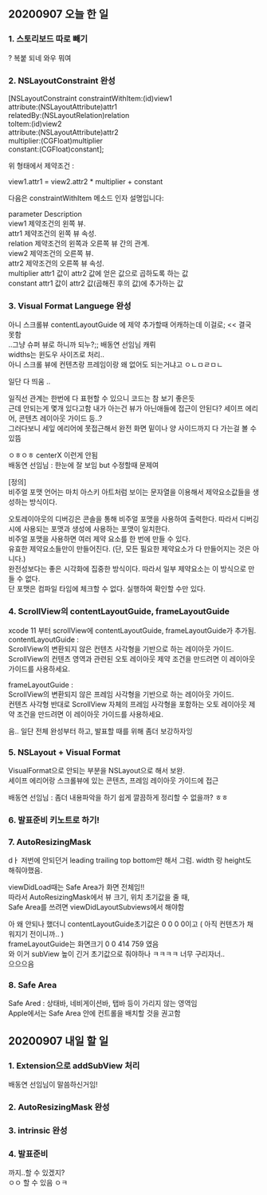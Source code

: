 ## 20200907 오늘 한 일
### 1. 스토리보드 따로 빼기 
? 복붙 되네 와우 뭐여
### 2. NSLayoutConstraint 완성
[NSLayoutConstraint constraintWithItem:(id)view1  
attribute:(NSLayoutAttribute)attr1  
relatedBy:(NSLayoutRelation)relation  
toItem:(id)view2  
attribute:(NSLayoutAttribute)attr2  
multiplier:(CGFloat)multiplier  
constant:(CGFloat)constant];  
  
위 형태에서 제약조건 :  
  
view1.attr1 = view2.attr2 * multiplier + constant  
  
다음은 constraintWithItem 메소드 인자 설명입니다:  
  
parameter    Description  
view1    제약조건의 왼쪽 뷰.  
attr1    제약조건의 왼쪽 뷰 속성.  
relation    제약조건의 왼쪽과 오른쪽 뷰 간의 관계.  
view2    제약조건의 오른쪽 뷰.  
attr2    제약조건의 오른쪽 뷰 속성.  
multiplier    attr1 값이 attr2 값에 얻은 값으로 곱하도록 하는 값  
constant    attr1 값이 attr2 값(곱해진 후의 값)에 추가하는 값  

### 3. Visual Format Languege 완성
아니 스크롤뷰 contentLayoutGuide 에 제약 추가할때 어캐하는데 이걸로; << 결국 못함  
..그냥 슈퍼 뷰로 하니까 되누?;; 배동연 선임님 캐뤼  
widths는 윈도우 사이즈로 처리..  
아니 스크롤 뷰에 컨텐츠랑 프레임이랑 왜 없어도 되는거냐고 ㅇㄴㅁㄹㅁㄴ  
  
일단 다 띄움 ..  
  
일직선 관계는 한번에 다 표현할 수 있으니 코드는 참 보기 좋은듯  
근데 안되는게 몇개 있다고함 내가 아는건 뷰가 아닌애들에 접근이 안된다? 세이프 에리어, 콘텐츠 레이아웃 가이드 등..?  
그러다보니 세잎 에리어에 못접근해서 완전 화면 밑이나 양 사이드까지 다 가는걸 볼 수 있뜸  
  
ㅇㅎㅇㅎ centerX 이런게 안됨  
배동연 선임님 : 한눈에 잘 보임 but 수정할때 문제여  
  
[정의]  
비주얼 포맷 언어는 마치 아스키 아트처럼 보이는 문자열을 이용해서 제약요소값들을 생성하는 방식이다.  
  
오토레이아웃의 디버깅은 콘솔을 통해 비주얼 포맷을 사용하여 출력한다. 따라서 디버깅시에 사용되는 포맷과 생성에 사용하는 포맷이 일치한다.  
비주얼 포맷을 사용하면 여러 제약 요소를 한 번에 만들 수 있다.  
유효한 제약요소들만이 만들어진다. (단, 모든 필요한 제약요소가 다 만들어지는 것은 아니다.)  
완전성보다는 좋은 시각화에 집중한 방식이다. 따라서 일부 제약요소는 이 방식으로 만들 수 없다.  
단 포맷은 컴파일 타임에 체크할 수 없다. 실행하여 확인할 수만 있다.  


### 4. ScrollView의 contentLayoutGuide, frameLayoutGuide
xcode 11 부터 scrollView에 contentLayoutGuide, frameLayoutGuide가 추가됨.   
contentLayoutGuide :   
ScrollView의 변환되지 않은 컨텐츠 사각형을 기반으로 하는 레이아웃 가이드.  
ScrollView의 컨텐츠 영역과 관련된 오토 레이아웃 제약 조건을 만드려면 이 레이아웃 가이드를 사용하세요.  

frameLayoutGuide :   
ScrollView의 변환되지 않은 프레임 사각형을 기반으로 하는 레이아웃 가이드.  
컨텐츠 사각형 반대로 ScrollView 자체의 프레임 사각형을 포함하는 오토 레이아웃 제약 조건을 만드려면 이 레이아웃 가이드를 사용하세요.  
  
음.. 일단 전체 완성부터 하고, 발표할 때를 위해 좀더 보강하자잉  

### 5. NSLayout + Visual Format
VisualFormat으로 안되는 부분을 NSLayout으로 해서 보완.  
세이프 에리어랑 스크롤뷰에 있는 콘텐츠, 프레임 레이아웃 가이드에 접근  
  
배동연 선임님 : 좀더 내용파악을 하기 쉽게 깔끔하게 정리할 수 없을까? ㅎㅎ  

### 6. 발표준비 키노트로 하기!

### 7. AutoResizingMask
dㅏ 저번에 안되던거 leading trailing top bottom만 해서 그럼. width 랑 height도 해줘야했음.  

viewDidLoad때는 Safe Area가 화면 전체임!!  
따라서 AutoResizingMask에서 뷰 크기, 위치 초기값을 줄 때,  
Safe Area를 쓰려면 viewDidLayoutSubviews에서 해야함  

아 왜 안되나 했더니 contentLayoutGuide초기값은 0 0 0 0이고 ( 아직 컨텐츠가 채워지기 전이니까.. )  
frameLayoutGuide는 화면크기 0 0 414 759 였음  
와 이거 subView 높이 긴거 초기값으로 줘야하나 ㅋㅋㅋㅋ 너무 구리자너..  
으으으음  


### 8. Safe Area
Safe Ared : 상태바, 네비게이션바, 탭바 등이 가리지 않는 영역임  
Apple에서는 Safe Area 안에 컨트롤을 배치할 것을 권고함


## 20200907 내일 할 일
### 1. Extension으로 addSubView 처리
배동연 선임님이 말씀하신거임!

### 2. AutoResizingMask 완성

### 3. intrinsic 완성

### 4. 발표준비
까지..할 수 있겠지?  
ㅇㅇ 할 수 있음 ㅇㅋ
